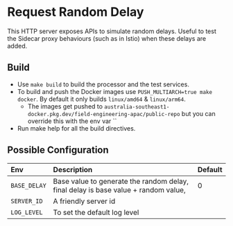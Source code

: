 # Request Random Delay

This HTTP server exposes APIs to simulate random delays. Useful to test the Sidecar proxy behaviours (such as in Istio) when these delays are added.

## Build

- Use `make build` to build the processor and the test services.
- To build and push the Docker images use `PUSH_MULTIARCH=true make docker`. By default it only builds `linux/amd64` & `linux/arm64`.
  - The images get pushed to `australia-southeast1-docker.pkg.dev/field-engineering-apac/public-repo` but you can override this with the env var ``
- Run make help for all the build directives.

## Possible Configuration

| Env        | Description                                                                                  | Default |
|:-----------|:---------------------------------------------------------------------------------------------|:---|
| `BASE_DELAY`| Base value to generate the random delay, final delay is base value + random value,           | 0 |
| `SERVER_ID`| A friendly server id                                                                         | |
| `LOG_LEVEL`| To set the default log level ||